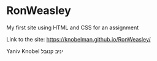 # RonWeasley
My first site using HTML and CSS for an assignment 

Link to the site:
https://knobelman.github.io/RonWeasley/

Yaniv Knobel יניב קנובל
